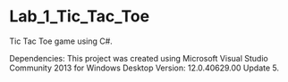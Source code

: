 # Lab_1_Tic_Tac_Toe
Tic Tac Toe game using C#.

Dependencies:
This project was created using Microsoft Visual Studio Community 2013 for Windows Desktop Version: 12.0.40629.00 Update 5.
